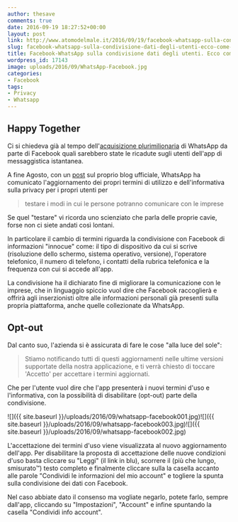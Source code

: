 ```yaml
---
author: thesave
comments: true
date: 2016-09-19 18:27:52+00:00
layout: post
link: http://www.atomodelmale.it/2016/09/19/facebook-whatsapp-sulla-condivisione-dati-degli-utenti-ecco-come-tutelarsi/
slug: facebook-whatsapp-sulla-condivisione-dati-degli-utenti-ecco-come-tutelarsi
title: Facebook-WhatsApp sulla condivisione dati degli utenti. Ecco come tutelarsi
wordpress_id: 17143
image: uploads/2016/09/WhatsApp-Facebook.jpg
categories:
- Facebook
tags:
- Privacy
- Whatsapp
---
```


## Happy Together

Ci si chiedeva già al tempo dell'[acquisizione plurimilionaria](/2014/02/20/campagna-acquisti-facebook-16-miliardi-per-whatsapp/) di WhatsApp da parte di Facebook quali sarebbero state le ricadute sugli utenti dell'app di messaggistica istantanea.

A fine Agosto, con un [post](https://blog.whatsapp.com/10000627/WhatsApp-guarda-avanti?) sul proprio blog ufficiale, WhatsApp ha comunicato l'aggiornamento dei propri termini di utilizzo e dell'informativa sulla privacy per i propri utenti per

<blockquote>
  testare i modi in cui le persone potranno comunicare con le imprese
</blockquote>

Se quel "testare" vi ricorda uno scienziato che parla delle proprie cavie, forse non ci siete andati così lontani.

In particolare il cambio di termini riguarda la condivisione con Facebook di informazioni "innocue" come: il tipo di dispositivo da cui si scrive (risoluzione dello schermo, sistema operativo, versione), l'operatore telefonico, il numero di telefono, i contatti della rubrica telefonica e la frequenza con cui si accede all'app.

La condivisione ha il dichiarato fine di migliorare la comunicazione con le imprese, che in linguaggio spiccio vuol dire che Facebook raccoglierà e offrirà agli inserzionisti oltre alle informazioni personali già presenti sulla propria piattaforma, anche quelle collezionate da WhatsApp.

## Opt-out

Dal canto suo, l'azienda si è assicurata di fare le cose "alla luce del sole":

<blockquote>
  Stiamo notificando tutti di questi aggiornamenti nelle ultime versioni supportate della nostra applicazione, e ti verrà chiesto di toccare 'Accetto' per accettare i termini aggiornati.
</blockquote>

Che per l'utente vuol dire che l'app presenterà i nuovi termini d'uso e l'informativa, con la possibilità di disabilitare (opt-out) parte della condivisione.

![]({{ site.baseurl }}/uploads/2016/09/whatsapp-facebook001.jpg)![]({{ site.baseurl }}/uploads/2016/09/whatsapp-facebook003.jpg)![]({{ site.baseurl }}/uploads/2016/09/whatsapp-facebook002.jpg)

L'accettazione dei termini d'uso viene visualizzata al nuovo aggiornamento dell'app. Per disabilitare la proposta di accettazione delle nuove condizioni d'uso basta cliccare su "Leggi" (il link in blu), scorrere il (più che lungo, smisurato™) testo completo e finalmente cliccare sulla la casella accanto alle parole "Condividi le informazioni del mio account" e togliere la spunta sulla condivisione dei dati con Facebook.

Nel caso abbiate dato il consenso ma vogliate negarlo, potete farlo, sempre dall'app, cliccando su "Impostazioni", "Account" e infine spuntando la casella "Condividi info account".
